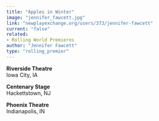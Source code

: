 ```yaml
---
title: "Apples in Winter"
image: "jennifer_fawcett.jpg"
link: "newplayexchange.org/users/373/jennifer-fawcett"
current: "false"
related:
- Rolling World Premieres
author: "Jennifer Fawcett"
type: "rolling_premier"
---
```


**Riverside Theatre**\
Iowa City, IA

**Centenary Stage**\
Hackettstown, NJ

**Phoenix Theatre**\
Indianapolis, IN
